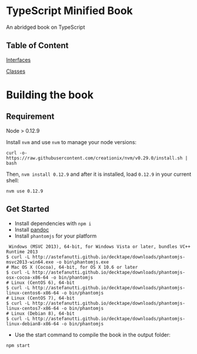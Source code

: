 # TypeScript Minified Book

An abridged book on TypeScript

## Table of Content

[Interfaces](https://github.com/st32lth/tsmin-book/blob/master/output/pdf/interface.pdf)

[Classes](https://github.com/st32lth/tsmin-book/blob/master/output/pdf/class.pdf)

# Building the book

## Requirement

Node > 0.12.9

Install `nvm` and use `nvm` to manage your node versions:

```
curl -o- https://raw.githubusercontent.com/creationix/nvm/v0.29.0/install.sh | bash
```

Then, `nvm install 0.12.9` and after it is installed, load `0.12.9` in your current shell:

    nvm use 0.12.9

## Get Started

- Install dependencies with `npm i`
- Install [pandoc](http://pandoc.org/installing.html)
- Install `phantomjs` for your platform

```
 Windows (MSVC 2013), 64-bit, for Windows Vista or later, bundles VC++ Runtime 2013
$ curl -L http://astefanutti.github.io/decktape/downloads/phantomjs-msvc2013-win64.exe -o bin\phantomjs.exe
# Mac OS X (Cocoa), 64-bit, for OS X 10.6 or later
$ curl -L http://astefanutti.github.io/decktape/downloads/phantomjs-osx-cocoa-x86-64 -o bin/phantomjs
# Linux (CentOS 6), 64-bit
$ curl -L http://astefanutti.github.io/decktape/downloads/phantomjs-linux-centos6-x86-64 -o bin/phantomjs
# Linux (CentOS 7), 64-bit
$ curl -L http://astefanutti.github.io/decktape/downloads/phantomjs-linux-centos7-x86-64 -o bin/phantomjs
# Linux (Debian 8), 64-bit
$ curl -L http://astefanutti.github.io/decktape/downloads/phantomjs-linux-debian8-x86-64 -o bin/phantomjs
```

- Use the start command to compile the book in the output folder:

`npm start`
